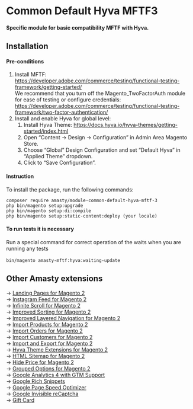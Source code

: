 # Common Default Hyva MFTF3

<h4>Specific module for basic compatibility MFTF with Hyva.<h4>
<h2>Installation</h2>
<h4>Pre-conditions</h4>

 1. Install MFTF: <a>https://developer.adobe.com/commerce/testing/functional-testing-framework/getting-started/ <br>
   We recommend that you turn off the Magento_TwoFactorAuth module for ease of testing or configure credentials: <a>https://developer.adobe.com/commerce/testing/functional-testing-framework/two-factor-authentication/</a>
 2. Install and enable Hyva for global level:
    1. Install Hyva Theme: <a> https://docs.hyva.io/hyva-themes/getting-started/index.html </a>
    2. Open “Content -> Design -> Configuration” in Admin Area Magento Store.
    3. Choose “Global” Design Configuration and set “Default Hyva” in “Applied Theme” dropdown.
    4. Click to “Save Configuration”.

<h4>Instruction</h4>
<p>To install the package, run the following commands:</p>
  <code>composer require amasty/module-common-default-hyva-mftf-3</code><br>
  <code>php bin/magento setup:upgrade</code><br>
  <code>php bin/magento setup:di:compile </code><br>
  <code>php bin/magento setup:static-content:deploy (your locale)</code><br>

<h4>To run tests it is necessary</h4>
Run a special command for correct operation of the waits when you are running any tests <br><br>
<code>bin/magento amasty-mftf:hyva:waiting-update</code><br>

<h2>Other Amasty extensions</h2>
-> <a href="https://amasty.com/landing-pages-for-magento-2.html" target="_blank">Landing Pages for Magento 2</a><br>
-> <a href="https://amasty.com/instagram-feed-for-magento-2.html" target="_blank">Instagram Feed for Magento 2</a><br>
-> <a href="https://amasty.com/infinite-scroll-for-magento-2.html" target="_blank">Infinite Scroll for Magento 2</a><br>
-> <a href="https://amasty.com/improved-sorting-for-magento-2.html" target="_blank">Improved Sorting for Magento 2</a><br>
-> <a href="https://amasty.com/improved-layered-navigation-for-magento-2.html" target="_blank">Improved Layered Navigation for Magento 2</a><br>
-> <a href="https://amasty.com/import-products-for-magento-2.html" target="_blank">Import Products for Magento 2</a><br>
-> <a href="https://amasty.com/import-orders-for-magento-2.html" target="_blank">Import Orders for Magento 2</a><br>
-> <a href="https://amasty.com/import-customers-for-magento-2.html" target="_blank">Import Customers for Magento 2</a><br>
-> <a href="https://amasty.com/import-and-export-for-magento-2.html" target="_blank">Import and Export for Magento 2</a><br>
-> <a href="https://amasty.com/hyva-theme-extensions-for-magento-2.html" target="_blank">Hyva Theme Extensions for Magento 2</a><br>
-> <a href="https://amasty.com/html-sitemap-for-magento-2.html" target="_blank">HTML Sitemap for Magento 2</a><br>
-> <a href="https://amasty.com/hide-price-for-magento-2.html" target="_blank">Hide Price for Magento 2</a><br>
-> <a href="https://amasty.com/grouped-options-for-magento-2.html" target="_blank">Grouped Options for Magento 2</a><br>
-> <a href="https://amasty.com/google-tag-manager-for-magento-2.html" target="_blank">Google Analytics 4 with GTM Support</a><br>
-> <a href="https://amasty.com/magento-google-rich-snippets.html" target="_blank">Google Rich Snippets</a><br>
-> <a href="https://amasty.com/magento-google-page-speed-optimizer.html" target="_blank">Google Page Speed Optimizer</a><br>
-> <a href="https://amasty.com/magento-google-captcha.html" target="_blank">Google Invisible reCaptcha</a><br>
-> <a href="https://amasty.com/magento-gift-card.html" target="_blank">Gift Card</a><br>
